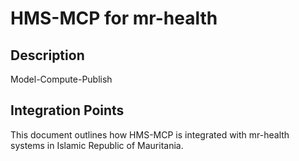 # HMS-MCP for mr-health

## Description

Model-Compute-Publish

## Integration Points

This document outlines how HMS-MCP is integrated with mr-health systems in Islamic Republic of Mauritania.
